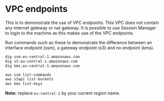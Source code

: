 VPC endpoints
==

This is to demonstrate the use of VPC endpoints. This VPC does not contain any internet gateway or nat gateway. It is possible to use Session Manager to login to the machine as this makes use of the VPC endpoints.

Run commands such as these to demonstrate the difference between an interface endpoint (ssm), a gateway endpoint (s3) and no endpoint (kms).

```bash
dig ssm.eu-central-1.amazonaws.com
dig s3.eu-central-1.amazonaws.com
dig kms.eu-central-1.amazonaws.com

aws ssm list-commands
aws s3api list-buckets
aws kms list-keys
```

**Note:** replace `eu-central-1` by your current region name.
